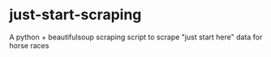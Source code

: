 # just-start-scraping
A python + beautifulsoup scraping script to scrape "just start here" data for horse races
